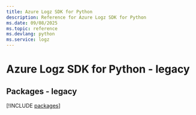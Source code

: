 ```yaml
---
title: Azure Logz SDK for Python
description: Reference for Azure Logz SDK for Python
ms.date: 09/08/2025
ms.topic: reference
ms.devlang: python
ms.service: logz
---
```

# Azure Logz SDK for Python - legacy
## Packages - legacy
[!INCLUDE [packages](logz-index.md)]